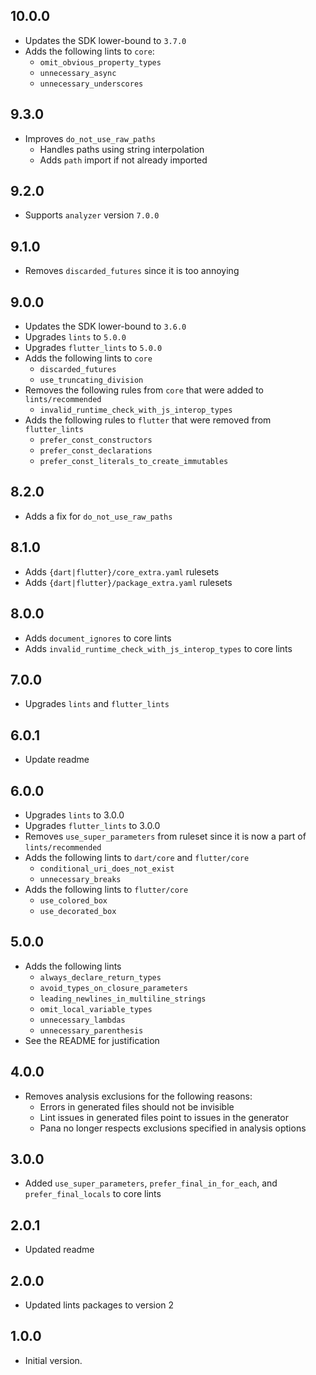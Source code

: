 ## 10.0.0

- Updates the SDK lower-bound to `3.7.0`
- Adds the following lints to `core`:
  - `omit_obvious_property_types`
  - `unnecessary_async`
  - `unnecessary_underscores`

## 9.3.0

- Improves `do_not_use_raw_paths`
  - Handles paths using string interpolation
  - Adds `path` import if not already imported

## 9.2.0

- Supports `analyzer` version `7.0.0`

## 9.1.0

- Removes `discarded_futures` since it is too annoying

## 9.0.0

- Updates the SDK lower-bound to `3.6.0`
- Upgrades `lints` to `5.0.0`
- Upgrades `flutter_lints` to `5.0.0`
- Adds the following lints to `core`
  - `discarded_futures`
  - `use_truncating_division`
- Removes the following rules from `core` that were added to `lints/recommended`
  - `invalid_runtime_check_with_js_interop_types`
- Adds the following rules to `flutter` that were removed from `flutter_lints`
  - `prefer_const_constructors`
  - `prefer_const_declarations`
  - `prefer_const_literals_to_create_immutables`

## 8.2.0

- Adds a fix for `do_not_use_raw_paths`

## 8.1.0

- Adds `{dart|flutter}/core_extra.yaml` rulesets
- Adds `{dart|flutter}/package_extra.yaml` rulesets

## 8.0.0

- Adds `document_ignores` to core lints
- Adds `invalid_runtime_check_with_js_interop_types` to core lints

## 7.0.0

- Upgrades `lints` and `flutter_lints`

## 6.0.1

- Update readme

## 6.0.0

- Upgrades `lints` to 3.0.0
- Upgrades `flutter_lints` to 3.0.0
- Removes `use_super_parameters` from ruleset since it is now a part of `lints/recommended`
- Adds the following lints to `dart/core` and `flutter/core`
  - `conditional_uri_does_not_exist`
  - `unnecessary_breaks`
- Adds the following lints to `flutter/core`
  - `use_colored_box`
  - `use_decorated_box`

## 5.0.0

- Adds the following lints
  - `always_declare_return_types`
  - `avoid_types_on_closure_parameters`
  - `leading_newlines_in_multiline_strings`
  - `omit_local_variable_types`
  - `unnecessary_lambdas`
  - `unnecessary_parenthesis`
- See the README for justification

## 4.0.0

- Removes analysis exclusions for the following reasons:
  - Errors in generated files should not be invisible
  - Lint issues in generated files point to issues in the generator
  - Pana no longer respects exclusions specified in analysis options

## 3.0.0

- Added `use_super_parameters`, `prefer_final_in_for_each`, and `prefer_final_locals` to core lints

## 2.0.1

- Updated readme

## 2.0.0

- Updated lints packages to version 2

## 1.0.0

- Initial version.
